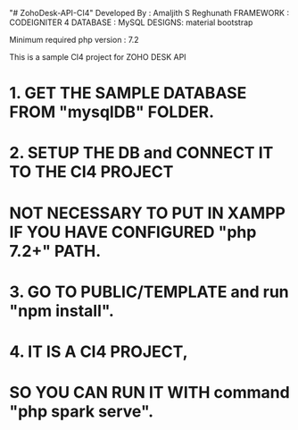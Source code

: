 "# ZohoDesk-API-CI4" 
Developed By : Amaljith S Reghunath
FRAMEWORK : CODEIGNITER 4
DATABASE : MySQL
DESIGNS: material bootstrap

Minimum required php version : 7.2



This is a sample CI4 project for ZOHO DESK API

# 1. GET THE SAMPLE DATABASE FROM "mysqlDB" FOLDER. 
# 2. SETUP THE DB and CONNECT IT TO THE CI4 PROJECT
#    NOT NECESSARY TO PUT IN XAMPP IF YOU HAVE CONFIGURED "php 7.2+" PATH. 
# 3. GO TO PUBLIC/TEMPLATE and run "npm install".
# 4. IT IS A CI4 PROJECT, 
#    SO YOU CAN RUN IT WITH command "php spark serve".